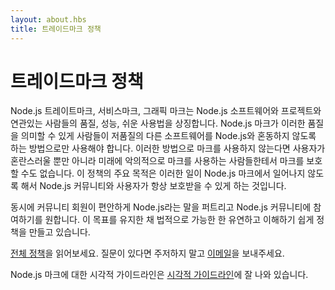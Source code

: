 ```yaml
---
layout: about.hbs
title: 트레이드마크 정책
---
```


<!--
# Trademark Policy
-->

# 트레이드마크 정책

<!--
The Node.js trademarks, service marks, and graphics marks are symbols of the
quality, performance, and ease of use that people have come to associate with
the Node.js software and project. To ensure that the Node.js marks continue to
symbolize these qualities, we must ensure that the marks are only used in ways
that do not mislead people or cause them to confuse Node.js with other software
of lower quality. If we don’t ensure the marks are used in this way, it cannot
only confuse users, it can make it impossible to use the mark to protect
against people who maliciously exploit the mark in the future. The primary goal
of this policy is to make sure that this doesn’t happen to the Node.js mark, so
that the community and users of Node.js are always protected in the future.
-->
Node.js 트레이트마크, 서비스마크, 그래픽 마크는 Node.js 소프트웨어와 프로젝트와 연관있는 사람들의
품질, 성능, 쉬운 사용법을 상징합니다. Node.js 마크가 이러한 품질을 의미할 수 있게 사람들이 저품질의
다른 소프트웨어를 Node.js와 혼동하지 않도록 하는 방법으로만 사용해야 합니다. 이러한 방법으로 마크를
사용하지 않는다면 사용자가 혼란스러울 뿐만 아니라 미래에 악의적으로 마크를 사용하는 사람들한테서 마크를
보호할 수도 없습니다. 이 정책의 주요 목적은 이러한 일이 Node.js 마크에서 일어나지 않도록 해서
Node.js 커뮤니티와 사용자가 항상 보호받을 수 있게 하는 것입니다.

<!--
At the same time, we’d like community members to feel comfortable spreading the
word about Node.js and participating in the Node.js community. Keeping that
goal in mind, we’ve tried to make the policy as flexible and easy to understand
as legally possible.

Please read the [full policy](/static/documents/trademark-policy.pdf).
If you have any questions don't hesitate to
[email us](mailto:trademark@nodejs.org).

Guidelines for the visual display of the Node.js mark are described in
the [Visual Guidelines](/static/documents/foundation-visual-guidelines.pdf).
-->

동시에 커뮤니티 회원이 편안하게 Node.js라는 말을 퍼트리고 Node.js 커뮤니티에 참여하기를 원합니다.
이 목표를 유지한 채 법적으로 가능한 한 유연하고 이해하기 쉽게 정책을 만들고 있습니다.

[전체 정책](/static/documents/trademark-policy.pdf)을 읽어보세요.
질문이 있다면 주저하지 말고 [이메일](mailto:trademark@nodejs.org)을 보내주세요.

Node.js 마크에 대한 시각적 가이드라인은
[시각적 가이드라인](/static/documents/foundation-visual-guidelines.pdf)에 잘 나와 있습니다.
